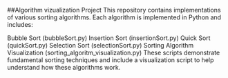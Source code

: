 ##Algorithm vizualization Project
This repository contains implementations of various sorting algorithms. Each algorithm is implemented in Python and includes:

Bubble Sort (bubbleSort.py)
Insertion Sort (insertionSort.py)
Quick Sort (quickSort.py)
Selection Sort (selectionSort.py)
Sorting Algorithm Visualization (sorting_algoritm_visualization.py)
These scripts demonstrate fundamental sorting techniques and include a visualization script to help understand how these algorithms work.
